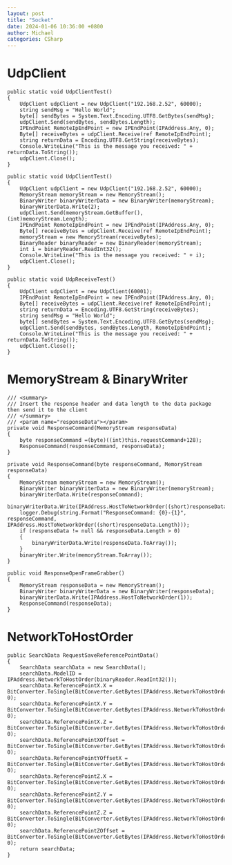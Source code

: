 ```yaml
---
layout: post
title: "Socket"
date: 2024-01-06 10:36:00 +0800
author: Michael
categories: CSharp
---
```


# UdpClient
    public static void UdpClientTest()
    {
        UdpClient udpClient = new UdpClient("192.168.2.52", 60000);
        string sendMsg = "Hello World";
        byte[] sendBytes = System.Text.Encoding.UTF8.GetBytes(sendMsg);
        udpClient.Send(sendBytes, sendBytes.Length);
        IPEndPoint RemoteIpEndPoint = new IPEndPoint(IPAddress.Any, 0);
        Byte[] receiveBytes = udpClient.Receive(ref RemoteIpEndPoint);
        string returnData = Encoding.UTF8.GetString(receiveBytes);
        Console.WriteLine("This is the message you received: " + returnData.ToString());
        udpClient.Close();
    }

    public static void UdpClientTest()
    {
        UdpClient udpClient = new UdpClient("192.168.2.52", 60000);
        MemoryStream memoryStream = new MemoryStream();
        BinaryWriter binaryWriterData = new BinaryWriter(memoryStream);
        binaryWriterData.Write(2);
        udpClient.Send(memoryStream.GetBuffer(), (int)memoryStream.Length);
        IPEndPoint RemoteIpEndPoint = new IPEndPoint(IPAddress.Any, 0);
        Byte[] receiveBytes = udpClient.Receive(ref RemoteIpEndPoint);
        memoryStream = new MemoryStream(receiveBytes);
        BinaryReader binaryReader = new BinaryReader(memoryStream);
        int i = binaryReader.ReadInt32();
        Console.WriteLine("This is the message you received: " + i);
        udpClient.Close();
    }

    public static void UdpReceiveTest()
    {
        UdpClient udpClient = new UdpClient(60001);
        IPEndPoint RemoteIpEndPoint = new IPEndPoint(IPAddress.Any, 0);
        Byte[] receiveBytes = udpClient.Receive(ref RemoteIpEndPoint);
        string returnData = Encoding.UTF8.GetString(receiveBytes);
        string sendMsg = "Hello World";
        byte[] sendBytes = System.Text.Encoding.UTF8.GetBytes(sendMsg);
        udpClient.Send(sendBytes, sendBytes.Length, RemoteIpEndPoint);
        Console.WriteLine("This is the message you received: " + returnData.ToString());
        udpClient.Close();
    }

# MemoryStream & BinaryWriter
    /// <summary>
    /// Insert the response header and data length to the data package then send it to the client
    /// </summary>
    /// <param name="responseData"></param>
    private void ResponseCommand(MemoryStream responseData)
    {
        byte responseCommand =(byte)((int)this.requestCommand+128);
        ResponseCommand(responseCommand, responseData);
    }

    private void ResponseCommand(byte responseCommand, MemoryStream responseData)
    {
        MemoryStream memoryStream = new MemoryStream();
        BinaryWriter binaryWriterData = new BinaryWriter(memoryStream);
        binaryWriterData.Write(responseCommand);
        binaryWriterData.Write(IPAddress.HostToNetworkOrder((short)responseData.Length));
        logger.Debug(string.Format("ResponseCommand: {0}-{1}", responseCommand, IPAddress.HostToNetworkOrder((short)responseData.Length)));
        if (responseData != null && responseData.Length > 0)
        {
            binaryWriterData.Write(responseData.ToArray());
        }
        binaryWriter.Write(memoryStream.ToArray());
    }

    public void ResponseOpenFrameGrabber()
    {
        MemoryStream responseData = new MemoryStream();
        BinaryWriter binaryWriterData = new BinaryWriter(responseData);
        binaryWriterData.Write(IPAddress.HostToNetworkOrder(1));
        ResponseCommand(responseData);
    }

# NetworkToHostOrder
    public SearchData RequestSaveReferencePointData()
    {
        SearchData searchData = new SearchData();
        searchData.ModelID = IPAddress.NetworkToHostOrder(binaryReader.ReadInt32());
        searchData.ReferencePointX.X = BitConverter.ToSingle(BitConverter.GetBytes(IPAddress.NetworkToHostOrder(binaryReader.ReadInt32())), 0);
        searchData.ReferencePointX.Y = BitConverter.ToSingle(BitConverter.GetBytes(IPAddress.NetworkToHostOrder(binaryReader.ReadInt32())), 0);
        searchData.ReferencePointX.Z = BitConverter.ToSingle(BitConverter.GetBytes(IPAddress.NetworkToHostOrder(binaryReader.ReadInt32())), 0);
        searchData.ReferencePointXOffset = BitConverter.ToSingle(BitConverter.GetBytes(IPAddress.NetworkToHostOrder(binaryReader.ReadInt32())), 0);
        searchData.ReferencePointYOffsetX = BitConverter.ToSingle(BitConverter.GetBytes(IPAddress.NetworkToHostOrder(binaryReader.ReadInt32())), 0);
        searchData.ReferencePointZ.X = BitConverter.ToSingle(BitConverter.GetBytes(IPAddress.NetworkToHostOrder(binaryReader.ReadInt32())), 0);
        searchData.ReferencePointZ.Y = BitConverter.ToSingle(BitConverter.GetBytes(IPAddress.NetworkToHostOrder(binaryReader.ReadInt32())), 0);
        searchData.ReferencePointZ.Z = BitConverter.ToSingle(BitConverter.GetBytes(IPAddress.NetworkToHostOrder(binaryReader.ReadInt32())), 0);
        searchData.ReferencePointZOffset = BitConverter.ToSingle(BitConverter.GetBytes(IPAddress.NetworkToHostOrder(binaryReader.ReadInt32())), 0);
        return searchData;
    }